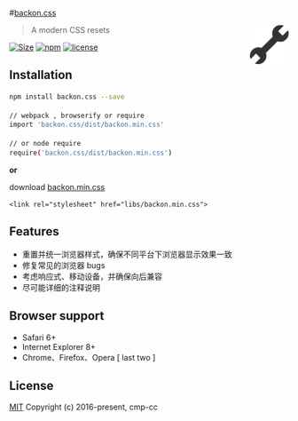 #[backon.css](https://github.com/cmp-cc/backon.css/)


<a href="https://github.com/cmp-cc/backon.css"><img src="logo.png" alt="backon Logo" width="70" height="70" align="right"></a>

> A modern CSS resets

[![Size](https://badge-size.herokuapp.com/cmp-cc/backon.css/master/dist/backon.min.css.svg?color=orange&label=file%20size)](https://raw.githubusercontent.com/cmp-cc/backon.css/master/dist/backon.min.css)
[![npm](https://img.shields.io/npm/v/backon.css.svg)](https://www.npmjs.com/package/backon.css)
[![license](https://img.shields.io/badge/license-MIT-blue.svg)](https://www.npmjs.com/package/backon.css)

## Installation
```sh
npm install backon.css --save

// webpack , browserify or require
import 'backon.css/dist/backon.min.css'

// or node require
require('backon.css/dist/backon.min.css')

```

**or**

download [backon.min.css](https://raw.githubusercontent.com/cmp-cc/backon.css/master/dist/backon.min.css)
```
<link rel="stylesheet" href="libs/backon.min.css">
```

## Features
* 重置并统一浏览器样式，确保不同平台下浏览器显示效果一致
* 修复常见的浏览器 bugs
* 考虑响应式、移动设备，并确保向后兼容
* 尽可能详细的注释说明

## Browser support
* Safari 6+
* Internet Explorer 8+
* Chrome、Firefox、Opera [ last two ]

## License
[MIT](http://opensource.org/licenses/MIT)
Copyright (c) 2016-present, cmp-cc